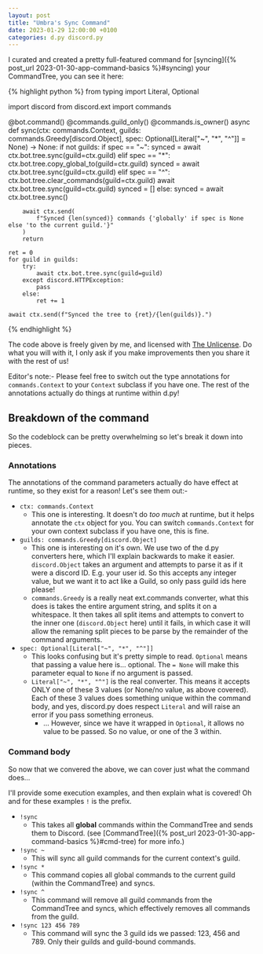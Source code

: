 ```yaml
---
layout: post
title: "Umbra's Sync Command"
date: 2023-01-29 12:00:00 +0100
categories: d.py discord.py
---
```

I curated and created a pretty full-featured command for [syncing]({% post_url 2023-01-30-app-command-basics %}#syncing) your CommandTree, you can see it here:

{% highlight python %}
from typing import Literal, Optional

import discord
from discord.ext import commands

@bot.command()
@commands.guild_only()
@commands.is_owner()
async def sync(ctx: commands.Context, guilds: commands.Greedy[discord.Object], spec: Optional[Literal["~", "*", "^"]] = None) -> None:
    if not guilds:
        if spec == "~":
            synced = await ctx.bot.tree.sync(guild=ctx.guild)
        elif spec == "*":
            ctx.bot.tree.copy_global_to(guild=ctx.guild)
            synced = await ctx.bot.tree.sync(guild=ctx.guild)
        elif spec == "^":
            ctx.bot.tree.clear_commands(guild=ctx.guild)
            await ctx.bot.tree.sync(guild=ctx.guild)
            synced = []
        else:
            synced = await ctx.bot.tree.sync()

        await ctx.send(
            f"Synced {len(synced)} commands {'globally' if spec is None else 'to the current guild.'}"
        )
        return

    ret = 0
    for guild in guilds:
        try:
            await ctx.bot.tree.sync(guild=guild)
        except discord.HTTPException:
            pass
        else:
            ret += 1

    await ctx.send(f"Synced the tree to {ret}/{len(guilds)}.")
{% endhighlight %}

The code above is freely given by me, and licensed with [The Unlicense](https://unlicense.org/). Do what you will with it, I only ask if you make improvements then you share it with the rest of us!

Editor's note:-
Please feel free to switch out the type annotations for `commands.Context` to your `Context` subclass if you have one. The rest of the annotations actually do things at runtime within d.py!

## Breakdown of the command

So the codeblock can be pretty overwhelming so let's break it down into pieces.

### Annotations

The annotations of the command parameters actually do have effect at runtime, so they exist for a reason!
Let's see them out:-

- `ctx: commands.Context`
  - This one is interesting. It doesn't do _too much_ at runtime, but it helps annotate the `ctx` object for you. You can switch `commands.Context` for your own context subclass if you have one, this is fine.
- `guilds: commands.Greedy[discord.Object]`
  - This one is interesting on it's own. We use two of the d.py converters here, which I'll explain backwards to make it easier. `discord.Object` takes an argument and attempts to parse it as if it were a discord ID. E.g. your user id. So this accepts any integer value, but we want it to act like a Guild, so only pass guild ids here please!
  - `commands.Greedy` is a really neat ext.commands converter, what this does is takes the entire argument string, and splits it on a whitespace. It then takes all split items and attempts to convert to the inner one (`discord.Object` here) until it fails, in which case it will allow the remaning split pieces to be parse by the remainder of the command arguments.
- `spec: Optional[Literal["~", "*", "^"]]`
  - This looks confusing but it's pretty simple to read. `Optional` means that passing a value here is... optional. The `= None` will make this parameter equal to `None` if no argument is passed.
  - `Literal["~", "*", "^"]` is the real converter. This means it accepts ONLY one of these 3 values (or None/no value, as above covered). Each of these 3 values does something unique within the command body, and yes, discord.py does respect `Literal` and will raise an error if you pass something erroneus.
    - ... However, since we have it wrapped in `Optional`, it allows no value to be passed. So no value, or one of the 3 within.

### Command body

So now that we convered the above, we can cover just what the command does...

I'll provide some execution examples, and then explain what is covered! Oh and for these examples `!` is the prefix.

- `!sync`
  - This takes all **global** commands within the CommandTree and sends them to Discord. (see [CommandTree]({% post_url 2023-01-30-app-command-basics %}#cmd-tree) for more info.)
- `!sync ~`
  - This will sync all guild commands for the current context's guild.
- `!sync *`
  - This command copies all global commands to the current guild (within the CommandTree) and syncs.
- `!sync ^`
  - This command will remove all guild commands from the CommandTree and syncs, which effectively removes all commands from the guild.
- `!sync 123 456 789`
  - This command will sync the 3 guild ids we passed: 123, 456 and 789. Only their guilds and guild-bound commands.
